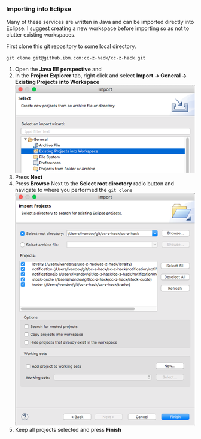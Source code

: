 ### Importing into Eclipse
Many of these services are written in Java and can be imported directly into Eclipse. I suggest creating a new workspace before importing so as not to clutter existing workspaces.

First clone this git repository to some local directory.
```
git clone git@github.ibm.com:cc-z-hack/cc-z-hack.git
```

1. Open the **Java EE perspective** and
1. In the **Project Explorer** tab, right click and select **Import -> General -> Existing Projects into Workspace**
![Eclipse Import](images/eclipse_import.png)
1. Press **Next**
1. Press **Browse** Next to the **Select root directory** radio button and navigate to where you performed the `git clone`
![Eclipse Import Projects](images/eclipse_import_projects.png)
1. Keep all projects selected and press **Finish**
